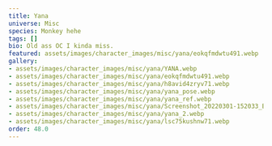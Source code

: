 ```yaml
---
title: Yana
universe: Misc
species: Monkey hehe
tags: []
bio: Old ass OC I kinda miss.
featured: assets/images/character_images/misc/yana/eokqfmdwtu491.webp
gallery:
- assets/images/character_images/misc/yana/YANA.webp
- assets/images/character_images/misc/yana/eokqfmdwtu491.webp
- assets/images/character_images/misc/yana/h8avid4zryv71.webp
- assets/images/character_images/misc/yana/yana_pose.webp
- assets/images/character_images/misc/yana/yana_ref.webp
- assets/images/character_images/misc/yana/Screenshot_20220301-152033_Boost.webp
- assets/images/character_images/misc/yana/yana_2.webp
- assets/images/character_images/misc/yana/lsc75kushnw71.webp
order: 48.0
---
```

